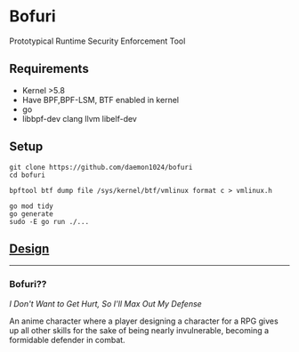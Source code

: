 # Bofuri

Prototypical Runtime Security Enforcement Tool

## Requirements

- Kernel >5.8
- Have BPF,BPF-LSM, BTF enabled in kernel
- go
- libbpf-dev clang llvm libelf-dev
## Setup

```
git clone https://github.com/daemon1024/bofuri
cd bofuri

bpftool btf dump file /sys/kernel/btf/vmlinux format c > vmlinux.h

go mod tidy
go generate
sudo -E go run ./...
```

## [Design](./DESIGN.md)
---

### Bofuri??

*I Don't Want to Get Hurt, So I'll Max Out My Defense*

An anime character where a player designing a character for a RPG gives up all other skills for the sake of being nearly invulnerable, becoming a formidable defender in combat.



